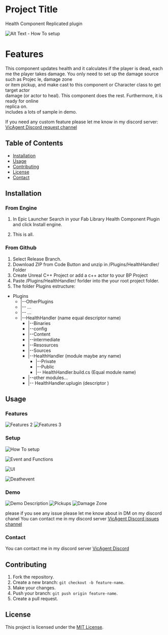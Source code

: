 # Project Title
Health Component Replicated plugin

![Alt Text - How To setup](/DOC/Slide1_title.JPG)

# Features
This component updates health and it calculates if the player is dead, each me the player 
takes damage. You only need to set up the damage source such as Projec le, damage zone  
or item pickup, and make cast to this component or Character class to get target actor  
damage (or actor to heal). This component does the rest. Furthermore, it is ready for online  
replica on.   
includes a lots of sample in demo.

If you need any custom feature please let me know in my discord server:
[VicAgent Discord request channel](https://discord.gg/Vcp8pPQ2) 

## Table of Contents
- [Installation](#installation)
- [Usage](#usage)
- [Contributing](#contributing)
- [License](#license)
- [Contact](#contact)


## Installation
### From Engine
1. In Epic Launcher Search in your Fab Library Health Component Plugin and click Install engine.

2. This is all.

### From Github
1. Select Release Branch.
2. Download ZIP from Code Button and unzip in /Plugins/HealthHandler/ Folder
3. Create Unreal C++ Project or add a c++ actor to your BP Project
4. Paste  /Plugins/HealthHandler/  forlder into the your root project folder.
5. The folder Plugins  estructure: 

- Plugins
    - |--OtherPlugins
    - |-- ...
    - |-- ...
    - |--HealthHandler (name equal descriptor name)
        - |--Binaries
        - |--config
        - |--Content
        - |--intermediate
        - |--Resosurces
        - |--Sources
        - |--HealthHandler (module maybe any name)
            - |--Private
            - |--Public
            - |-- HealthHandler.build.cs (Equal module name)
        - |--other modules…
        - |-- HealthHandler.uplugin  (descriptor )
## Usage
### Features 
![Features 2](/DOC/Slide2_Features.JPG)
![Features 3](/DOC/Slide3_Features.JPG)
### Setup
![How To setup](/DOC/Slide4_Setup.JPG)

![Event and Functions](/DOC/Slide5_EventFunc.JPG)

![UI](/DOC/Slide6_UI.JPG)

![Deathevent](/DOC/Slide7_Deathevent.JPG)


### Demo

![Demo Description](/DOC/Slide8_Demo.JPG)
![Pickups](/DOC/Slide9_Pickups.JPG)
![Damage Zone](/DOC/Slide10_DPS.JPG)

please if you see any issue please let me know about in DM on my discord chanel
You can contact me  in my discord server [VicAgent Discord issues channel](https://discord.gg/TGQzgzC6) 

### Contact

You can contact me  in my discord server [VicAgent Discord ](https://discord.gg/Kkn9bJKr) 


## Contributing
1. Fork the repository.
2. Create a new branch: `git checkout -b feature-name`.
3. Make your changes.
4. Push your branch: `git push origin feature-name`.
5. Create a pull request.

## License
This project is licensed under the [MIT License](https://mit-license.org/).

